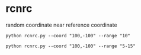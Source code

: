 # rcnrc
random coordinate near reference coordinate

`python rcnrc.py --coord "100,-100" --range "10"`

`python rcnrc.py --coord "100,-100" --range "5-15"`
